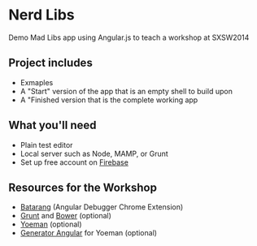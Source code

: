 Nerd Libs
========

Demo Mad Libs app using Angular.js to teach a workshop at SXSW2014

Project includes
---

+ Exmaples
+ A "Start" version of the app that is an empty shell to build upon
+ A "Finished version that is the complete working app 


What you'll need
---
+ Plain test editor
+ Local server such as Node, MAMP, or Grunt
+ Set up free account on [Firebase](https://www.firebase.com/)



Resources for the Workshop
---

+ [Batarang](http://bit.ly/1eUH8bJ) (Angular Debugger Chrome Extension)
+ [Grunt](http://gruntjs.com/) and [Bower](http://bower.io/) (optional)
+ [Yoeman](http://yeoman.io/) (optional)
+ [Generator Angular](https://github.com/yeoman/generator-angular) for Yoeman (optional)




